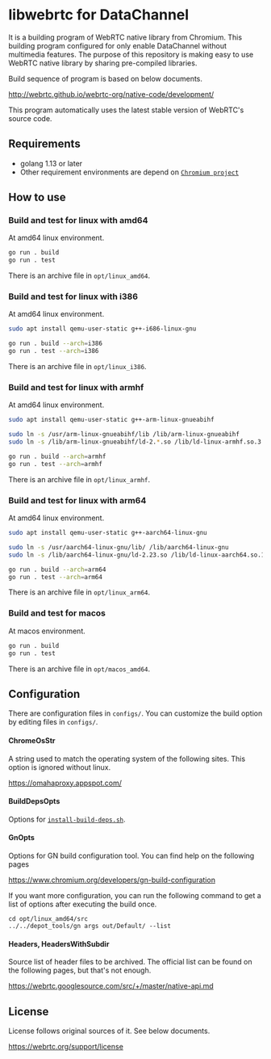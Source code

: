 # libwebrtc for DataChannel
It is a building program of WebRTC native library from Chromium. This building program configured for only enable DataChannel without multimedia features. The purpose of this repository is making easy to use WebRTC native library by sharing pre-compiled libraries.

Build sequence of program is based on below documents.

http://webrtc.github.io/webrtc-org/native-code/development/

This program automatically uses the latest stable version of WebRTC's source code.

## Requirements

- golang 1.13 or later
- Other requirement environments are depend on [`Chromium project`](https://chromium.googlesource.com/chromium/src/+/master/docs/linux/build_instructions.md)

## How to use

### Build and test for linux with amd64

At amd64 linux environment.

```sh
go run . build
go run . test
```

There is an archive file in `opt/linux_amd64`.

### Build and test for linux with i386

At amd64 linux environment.

```sh
sudo apt install qemu-user-static g++-i686-linux-gnu

go run . build --arch=i386
go run . test --arch=i386
```

There is an archive file in `opt/linux_i386`.

### Build and test for linux with armhf

At amd64 linux environment.

```sh
sudo apt install qemu-user-static g++-arm-linux-gnueabihf

sudo ln -s /usr/arm-linux-gnueabihf/lib /lib/arm-linux-gnueabihf
sudo ln -s /lib/arm-linux-gnueabihf/ld-2.*.so /lib/ld-linux-armhf.so.3

go run . build --arch=armhf
go run . test --arch=armhf
```

There is an archive file in `opt/linux_armhf`.

### Build and test for linux with arm64

At amd64 linux environment.

```sh
sudo apt install qemu-user-static g++-aarch64-linux-gnu

sudo ln -s /usr/aarch64-linux-gnu/lib/ /lib/aarch64-linux-gnu
sudo ln -s /lib/aarch64-linux-gnu/ld-2.23.so /lib/ld-linux-aarch64.so.1

go run . build --arch=arm64
go run . test --arch=arm64
```

There is an archive file in `opt/linux_arm64`.

### Build and test for macos

At macos environment.

```sh
go run . build
go run . test
```

There is an archive file in `opt/macos_amd64`.

## Configuration

There are configuration files in `configs/`.
You can customize the build option by editing files in `configs/`.

#### ChromeOsStr

A string used to match the operating system of the following sites.
This option is ignored without linux.

https://omahaproxy.appspot.com/

#### BuildDepsOpts

Options for [`install-build-deps.sh`](https://chromium.googlesource.com/chromium/src/+/master/build/install-build-deps.sh).

#### GnOpts

Options for GN build configuration tool.
You can find help on the following pages

https://www.chromium.org/developers/gn-build-configuration

If you want more configuration, you can run the following command to get a list of options after executing the build once.

```
cd opt/linux_amd64/src
../../depot_tools/gn args out/Default/ --list
```

#### Headers, HeadersWithSubdir

Source list of header files to be archived.
The official list can be found on the following pages, but that's not enough.

https://webrtc.googlesource.com/src/+/master/native-api.md

## License
License follows original sources of it. See below documents.

https://webrtc.org/support/license
